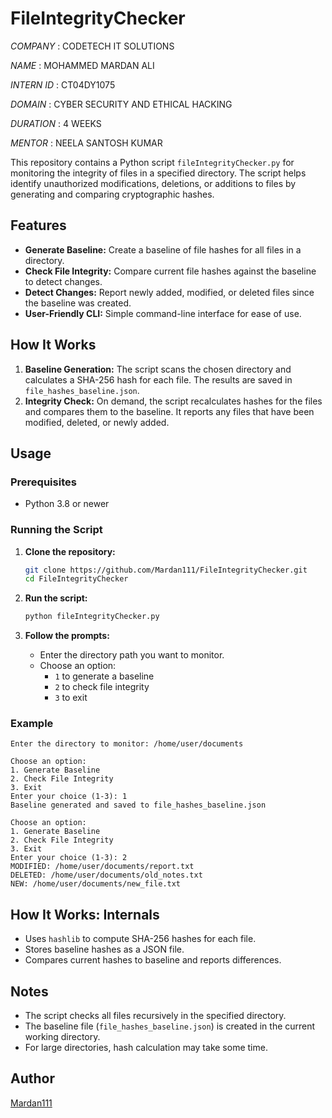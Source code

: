 # FileIntegrityChecker

*COMPANY* : CODETECH IT SOLUTIONS

*NAME* : MOHAMMED MARDAN ALI

*INTERN ID* : CT04DY1075

*DOMAIN* : CYBER SECURITY AND ETHICAL HACKING

*DURATION* : 4 WEEKS

*MENTOR* : NEELA SANTOSH KUMAR

This repository contains a Python script `fileIntegrityChecker.py` for monitoring the integrity of files in a specified directory. The script helps identify unauthorized modifications, deletions, or additions to files by generating and comparing cryptographic hashes.

## Features

- **Generate Baseline:** Create a baseline of file hashes for all files in a directory.
- **Check File Integrity:** Compare current file hashes against the baseline to detect changes.
- **Detect Changes:** Report newly added, modified, or deleted files since the baseline was created.
- **User-Friendly CLI:** Simple command-line interface for ease of use.

## How It Works

1. **Baseline Generation:** The script scans the chosen directory and calculates a SHA-256 hash for each file. The results are saved in `file_hashes_baseline.json`.
2. **Integrity Check:** On demand, the script recalculates hashes for the files and compares them to the baseline. It reports any files that have been modified, deleted, or newly added.

## Usage

### Prerequisites

- Python 3.8 or newer

### Running the Script

1. **Clone the repository:**
   ```bash
   git clone https://github.com/Mardan111/FileIntegrityChecker.git
   cd FileIntegrityChecker
   ```

2. **Run the script:**
   ```bash
   python fileIntegrityChecker.py
   ```

3. **Follow the prompts:**
   - Enter the directory path you want to monitor.
   - Choose an option:
     - `1` to generate a baseline
     - `2` to check file integrity
     - `3` to exit

### Example

```text
Enter the directory to monitor: /home/user/documents

Choose an option:
1. Generate Baseline
2. Check File Integrity
3. Exit
Enter your choice (1-3): 1
Baseline generated and saved to file_hashes_baseline.json

Choose an option:
1. Generate Baseline
2. Check File Integrity
3. Exit
Enter your choice (1-3): 2
MODIFIED: /home/user/documents/report.txt
DELETED: /home/user/documents/old_notes.txt
NEW: /home/user/documents/new_file.txt
```

## How It Works: Internals

- Uses `hashlib` to compute SHA-256 hashes for each file.
- Stores baseline hashes as a JSON file.
- Compares current hashes to baseline and reports differences.

## Notes

- The script checks all files recursively in the specified directory.
- The baseline file (`file_hashes_baseline.json`) is created in the current working directory.
- For large directories, hash calculation may take some time.


## Author

[Mardan111](https://github.com/Mardan111)
